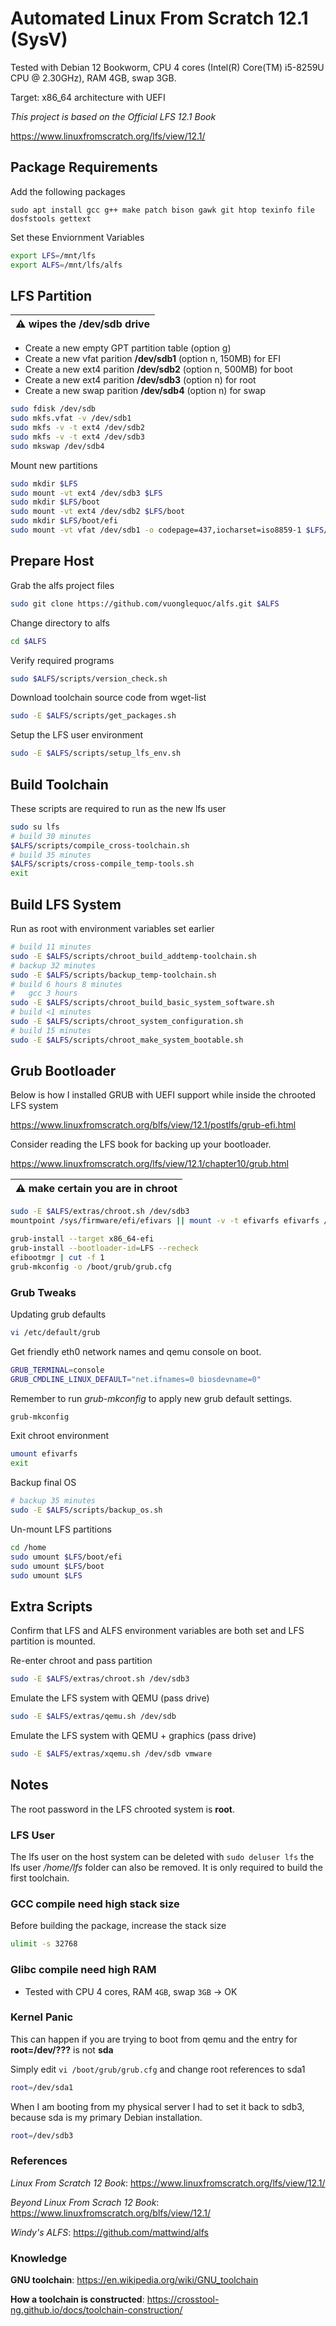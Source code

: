 # Automated Linux From Scratch 12.1 (SysV)

Tested with Debian 12 Bookworm, CPU 4 cores (Intel(R) Core(TM) i5-8259U CPU @ 2.30GHz), RAM 4GB, swap 3GB.

Target: x86_64 architecture with UEFI

*This project is based on the Official LFS 12.1 Book*

https://www.linuxfromscratch.org/lfs/view/12.1/

## Package Requirements

Add the following packages 

```
sudo apt install gcc g++ make patch bison gawk git htop texinfo file dosfstools gettext
```

Set these Enviornment Variables

```bash
export LFS=/mnt/lfs
export ALFS=/mnt/lfs/alfs
```

## LFS Partition

| :warning: wipes the /dev/sdb drive |
| --- |

- Create a new empty GPT partition table (option g)
- Create a new vfat parition **/dev/sdb1** (option n, 150MB) for EFI
- Create a new ext4 parition **/dev/sdb2** (option n, 500MB) for boot
- Create a new ext4 parition **/dev/sdb3** (option n) for root
- Create a new swap parition **/dev/sdb4** (option n) for swap

```bash
sudo fdisk /dev/sdb
sudo mkfs.vfat -v /dev/sdb1
sudo mkfs -v -t ext4 /dev/sdb2
sudo mkfs -v -t ext4 /dev/sdb3
sudo mkswap /dev/sdb4
```

Mount new partitions

```bash
sudo mkdir $LFS
sudo mount -vt ext4 /dev/sdb3 $LFS
sudo mkdir $LFS/boot
sudo mount -vt ext4 /dev/sdb2 $LFS/boot
sudo mkdir $LFS/boot/efi
sudo mount -vt vfat /dev/sdb1 -o codepage=437,iocharset=iso8859-1 $LFS/boot/efi
```

## Prepare Host

Grab the alfs project files

```bash
sudo git clone https://github.com/vuonglequoc/alfs.git $ALFS
```

Change directory to alfs

```bash
cd $ALFS
```

Verify required programs

```bash
sudo $ALFS/scripts/version_check.sh
```

Download toolchain source code from wget-list

```bash
sudo -E $ALFS/scripts/get_packages.sh
```

Setup the LFS user environment

```bash
sudo -E $ALFS/scripts/setup_lfs_env.sh
```

## Build Toolchain

These scripts are required to run as the new lfs user

```bash
sudo su lfs
# build 30 minutes
$ALFS/scripts/compile_cross-toolchain.sh
# build 35 minutes
$ALFS/scripts/cross-compile_temp-tools.sh
exit
```

## Build LFS System

Run as root with environment variables set earlier

```bash
# build 11 minutes
sudo -E $ALFS/scripts/chroot_build_addtemp-toolchain.sh
# backup 32 minutes
sudo -E $ALFS/scripts/backup_temp-toolchain.sh
# build 6 hours 8 minutes
#   gcc 3 hours
sudo -E $ALFS/scripts/chroot_build_basic_system_software.sh
# build <1 minutes
sudo -E $ALFS/scripts/chroot_system_configuration.sh
# build 15 minutes
sudo -E $ALFS/scripts/chroot_make_system_bootable.sh
```

## Grub Bootloader

Below is how I installed GRUB with UEFI support while inside the chrooted LFS system

https://www.linuxfromscratch.org/blfs/view/12.1/postlfs/grub-efi.html

Consider reading the LFS book for backing up your bootloader.

https://www.linuxfromscratch.org/lfs/view/12.1/chapter10/grub.html

| :warning: make certain you are in chroot |
| --- |

```bash
sudo -E $ALFS/extras/chroot.sh /dev/sdb3
mountpoint /sys/firmware/efi/efivars || mount -v -t efivarfs efivarfs /sys/firmware/efi/efivars
```

```bash
grub-install --target x86_64-efi
grub-install --bootloader-id=LFS --recheck
efibootmgr | cut -f 1
grub-mkconfig -o /boot/grub/grub.cfg
```

### Grub Tweaks

Updating grub defaults 

```bash
vi /etc/default/grub
```

Get friendly eth0 network names and qemu console on boot.

```bash
GRUB_TERMINAL=console
GRUB_CMDLINE_LINUX_DEFAULT="net.ifnames=0 biosdevname=0"
```

Remember to run *grub-mkconfig* to apply new grub default settings.

```bash
grub-mkconfig
```

Exit chroot environment

```bash
umount efivarfs
exit
```

Backup final OS

```bash
# backup 35 minutes
sudo -E $ALFS/scripts/backup_os.sh
```

Un-mount LFS partitions

```bash
cd /home
sudo umount $LFS/boot/efi
sudo umount $LFS/boot
sudo umount $LFS
```

## Extra Scripts

Confirm that LFS and ALFS environment variables are both set and LFS partition is mounted.

Re-enter chroot and pass partition

```bash
sudo -E $ALFS/extras/chroot.sh /dev/sdb3
```

Emulate the LFS system with QEMU (pass drive)

```bash
sudo -E $ALFS/extras/qemu.sh /dev/sdb
```

Emulate the LFS system with QEMU + graphics (pass drive)

```bash
sudo -E $ALFS/extras/xqemu.sh /dev/sdb vmware
```

## Notes

The root password in the LFS chrooted system is **root**.

### LFS User

The lfs user on the host system can be deleted with `sudo deluser lfs` the lfs user */home/lfs* folder can also be removed. It is only required to build the first toolchain.

### GCC compile need high stack size

Before building the package, increase the stack size

```bash
ulimit -s 32768
```

### Glibc compile need high RAM

- Tested with CPU 4 cores, RAM `4GB`, swap `3GB` -> OK

### Kernel Panic

This can happen if you are trying to boot from qemu and the entry for **root=/dev/???** is not **sda** 

Simply edit `vi /boot/grub/grub.cfg` and change root references to sda1

```bash
root=/dev/sda1
```

When I am booting from my physical server I had to set it back to sdb3, because sda is my primary Debian installation.

```bash
root=/dev/sdb3
```

### References

*Linux From Scratch 12 Book*: https://www.linuxfromscratch.org/lfs/view/12.1/

*Beyond Linux From Scrach 12 Book*: https://www.linuxfromscratch.org/blfs/view/12.1/

*Windy's ALFS*: https://github.com/mattwind/alfs

### Knowledge

**GNU toolchain**: https://en.wikipedia.org/wiki/GNU_toolchain

**How a toolchain is constructed**: https://crosstool-ng.github.io/docs/toolchain-construction/

